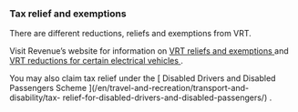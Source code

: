 ###  Tax relief and exemptions

There are different reductions, reliefs and exemptions from VRT.

Visit Revenue’s website for information on [ VRT reliefs and exemptions
](http://www.revenue.ie/en/tax/vrt/reliefs-exemptions.html) and [ VRT
reductions for certain electrical vehicles
](https://www.revenue.ie/en/vrt/calculating-vrt/electric-hybrid-vehicles.aspx)
.

You may also claim tax relief under the [ Disabled Drivers and Disabled
Passengers Scheme ](/en/travel-and-recreation/transport-and-disability/tax-
relief-for-disabled-drivers-and-disabled-passengers/) .
